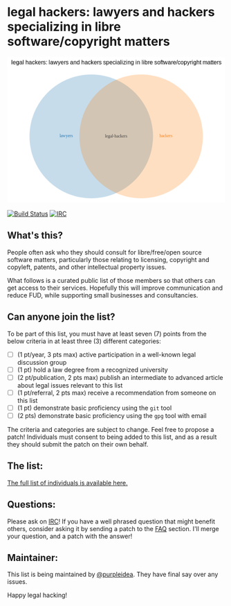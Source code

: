# legal hackers: lawyers and hackers specializing in libre software/copyright matters

[![legal hackers!](art/legal-hackers.png)](art/)

[![Build Status](https://img.shields.io/travis/purpleidea/legal-hackers/master.svg?style=flat-square)](http://travis-ci.org/purpleidea/legal-hackers)
[![IRC](https://img.shields.io/badge/irc-%23legal--hackers-orange.svg?style=flat-square)](https://webchat.freenode.net/?channels=#legal-hackers)

## What's this?

People often ask who they should consult for libre/free/open source software
matters, particularly those relating to licensing, copyright and copyleft,
patents, and other intellectual property issues.

What follows is a curated public list of those members so that others can get
access to their services. Hopefully this will improve communication and reduce
FUD, while supporting small businesses and consultancies.

## Can anyone join the list?

To be part of this list, you must have at least seven (7) points from the below
criteria in at least three (3) different categories:

- [ ] (1 pt/year, 3 pts max) active participation in a well-known legal discussion group
- [ ] (1 pt) hold a law degree from a recognized university
- [ ] (2 pt/publication, 2 pts max) publish an intermediate to advanced article about legal issues relevant to this list
- [ ] (1 pt/referral, 2 pts max) receive a recommendation from someone on this list
- [ ] (1 pt) demonstrate basic proficiency using the `git` tool
- [ ] (2 pts) demonstrate basic proficiency using the `gpg` tool with email

The criteria and categories are subject to change. Feel free to propose a patch!
Individuals must consent to being added to this list, and as a result they
should submit the patch on their own behalf.

## The list:

[The full list of individuals is available here.](individuals.md)

## Questions:

Please ask on [IRC](https://webchat.freenode.net/?channels=#legal-hackers)!
If you have a well phrased question that might benefit others, consider asking
it by sending a patch to the [FAQ](faq.md) section. I'll merge your
question, and a patch with the answer!

## Maintainer:

This list is being maintained by [@purpleidea](https://twitter.com/purpleidea).
They have final say over any issues.

Happy legal hacking!
